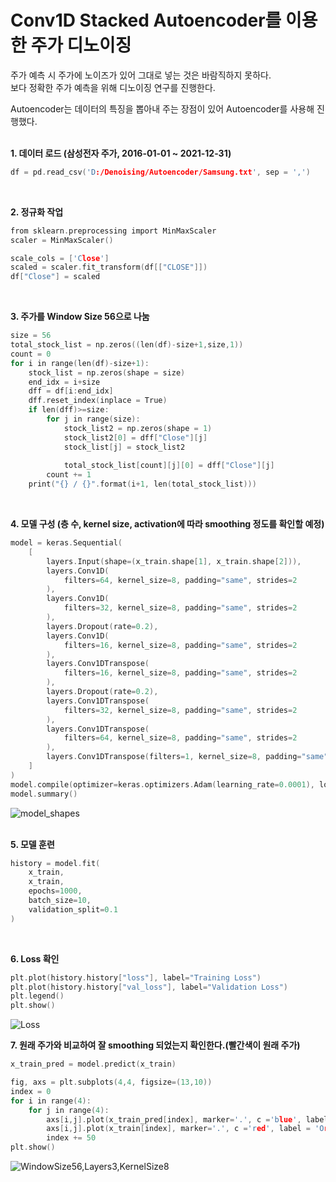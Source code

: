 # Conv1D Stacked Autoencoder를 이용한 주가 디노이징

주가 예측 시 주가에 노이즈가 있어 그대로 넣는 것은 바람직하지 못하다.<br/>
보다 정확한 주가 예측을 위해 디노이징 연구를 진행한다.<br/>

Autoencoder는 데이터의 특징을 뽑아내 주는 장점이 있어 Autoencoder를 사용해 진행했다.
<br/><br/>

**1. 데이터 로드 (삼성전자 주가, 2016-01-01 ~ 2021-12-31)**

```c
df = pd.read_csv('D:/Denoising/Autoencoder/Samsung.txt', sep = ',')
```
<br/>

**2. 정규화 작업**

```c
from sklearn.preprocessing import MinMaxScaler
scaler = MinMaxScaler()

scale_cols = ['Close']
scaled = scaler.fit_transform(df[["CLOSE"]])
df["Close"] = scaled
```
<br/>

**3. 주가를 Window Size 56으로 나눔**
```c
size = 56
total_stock_list = np.zeros((len(df)-size+1,size,1))
count = 0
for i in range(len(df)-size+1):
    stock_list = np.zeros(shape = size)
    end_idx = i+size
    dff = df[i:end_idx]
    dff.reset_index(inplace = True)
    if len(dff)>=size:
        for j in range(size):
            stock_list2 = np.zeros(shape = 1)
            stock_list2[0] = dff["Close"][j]
            stock_list[j] = stock_list2
            
            total_stock_list[count][j][0] = dff["Close"][j]            
        count += 1
    print("{} / {}".format(i+1, len(total_stock_list)))
```
<br/>

**4. 모델 구성 (층 수, kernel size, activation에 따라 smoothing 정도를 확인할 예정)**
```c
model = keras.Sequential(
    [
        layers.Input(shape=(x_train.shape[1], x_train.shape[2])),
        layers.Conv1D(
            filters=64, kernel_size=8, padding="same", strides=2
        ),
        layers.Conv1D(
            filters=32, kernel_size=8, padding="same", strides=2
        ),
        layers.Dropout(rate=0.2),
        layers.Conv1D(
            filters=16, kernel_size=8, padding="same", strides=2
        ),
        layers.Conv1DTranspose(
            filters=16, kernel_size=8, padding="same", strides=2
        ),
        layers.Dropout(rate=0.2),
        layers.Conv1DTranspose(
            filters=32, kernel_size=8, padding="same", strides=2
        ),
        layers.Conv1DTranspose(
            filters=64, kernel_size=8, padding="same", strides=2
        ),
        layers.Conv1DTranspose(filters=1, kernel_size=8, padding="same"),
    ]
)
model.compile(optimizer=keras.optimizers.Adam(learning_rate=0.0001), loss="mse")
model.summary()
```
![model_shapes](https://user-images.githubusercontent.com/60992415/185845603-175530ea-29da-4a3e-ace4-75657fd8f0a8.png)
<br/><br/>

**5. 모델 훈련**
```c
history = model.fit(
    x_train,
    x_train,
    epochs=1000,
    batch_size=10,
    validation_split=0.1
)
```
<br/>

**6. Loss 확인**
```c
plt.plot(history.history["loss"], label="Training Loss")
plt.plot(history.history["val_loss"], label="Validation Loss")
plt.legend()
plt.show()
```
![Loss](https://user-images.githubusercontent.com/60992415/185844480-e6c60cc1-344e-4a2c-a076-3160ced45945.png)


**7. 원래 주가와 비교하여 잘 smoothing 되었는지 확인한다.(빨간색이 원래 주가)**
```c
x_train_pred = model.predict(x_train)

fig, axs = plt.subplots(4,4, figsize=(13,10))
index = 0
for i in range(4):
    for j in range(4):
        axs[i,j].plot(x_train_pred[index], marker='.', c ='blue', label = 'Pred_Data')
        axs[i,j].plot(x_train[index], marker='.', c ='red', label = 'Ori_Data')
        index += 50
plt.show()
```
![WindowSize56,Layers3,KernelSize8](https://user-images.githubusercontent.com/60992415/185844667-9c6f9c53-4d5e-489c-bb16-4c49a777d59e.png)



